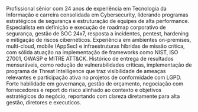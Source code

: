 Profissional sênior com 24 anos de experiência em Tecnologia da Informação e carreira consolidada em Cybersecurity, liderando programas estratégicos de segurança e estruturação de equipes de alta performance. Especialista em definição e execução de roadmap corporativo de segurança, gestão de SOC 24x7, resposta a incidentes, pentest, hardening e mitigação de riscos cibernéticos. Experiência em ambientes on-premises, multi-cloud, mobile (AppSec) e infraestruturas híbridas de missão crítica, com sólida atuação na implementação de frameworks como NIST, ISO 27001, OWASP e MITRE ATT&CK.
Histórico de entrega de resultados mensuráveis, como redução de vulnerabilidades críticas, implementação de programa de Threat Intelligence que traz visibilidade de ameaças relevantes e participação ativa no projetos de conformidade com LGPD. Forte habilidade em governança, gestão de orçamento, negociação com fornecedores e report do risco alinhado ao contexto e objetivos estratégicos do negócio, reportando com clareza diretamente para alta gestão, diretores e executicos.


